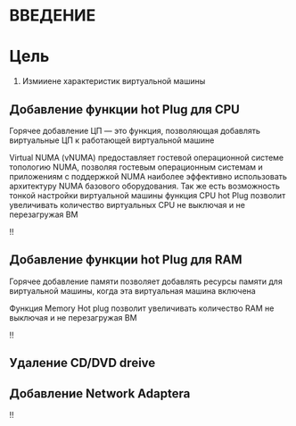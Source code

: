 # ВВЕДЕНИЕ


# Цель
1) Измииене характеристик виртуальной машины

## Добавление функции hot Plug для CPU
Горячее добавление ЦП — это функция, позволяющая добавлять виртуальные ЦП к работающей виртуальной машине
 
Virtual NUMA (vNUMA) предоставляет гостевой операционной системе топологию NUMA, позволяя гостевым операционным системам и приложениям с поддержкой NUMA наиболее эффективно использовать архитектуру NUMA базового оборудования.
Так же есть возможность тонкой настройки виртуальной машины функция CPU hot Plug позволит увеличивать количество виртуальных CPU не выключая и не перезагружая ВМ 

 !!
 
 ## Добавление функции hot Plug для RAM
 
Горячее добавление памяти позволяет добавлять ресурсы памяти для виртуальной машины, когда эта виртуальная машина включена

Функция Memory Hot plug позволит увеличивать количество RAM не выключая и не перезагружая ВМ

 !!
 ## Удаление CD/DVD dreive
 
 
## Добавление Network Adaptera 
 
  !!
